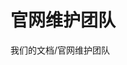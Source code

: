 <script setup>
import { VPTeamMembers } from 'vitepress/theme'

const members = [
  {
    avatar: 'https://mirror.mengze2.cn/proxy/github.com/EarthDLL.png',
    name: 'EarthDLL',
    title: '维护/编辑/主程序/领导者',
    links: [
      { icon: 'github', link: 'https://github.com/EarthDLL' },
    ]
  },
  {
    avatar: 'https://mirror.mengze2.cn/proxy/github.com/qcbby.png',
    name: 'qcbby',
    title: '维护/编辑',
    links: [
      { icon: 'github', link: 'https://github.com/qcbby' },
    ]
  },
  {
    avatar: 'https://mirror.mengze2.cn/proxy/github.com/MengZe2l.png',
    name: 'MengZe2l',
    title: '维护/编辑',
    links: [
      { icon: 'github', link: 'https://github.com/MengZe2l' },
      { icon: 'x', link: 'https://x.com/MengZe2' }
    ]
  },
  {
    avatar: 'https://mirror.mengze2.cn/proxy/github.com/YYTZ666.png',
    name: 'YYTZ666',
    title: '编辑',
    links: [
      { icon: 'github', link: 'https://github.com/YYTZ666' },
    ]
  },
]
</script>

# 官网维护团队

我们的文档/官网维护团队

<VPTeamMembers size="small" :members="members" />